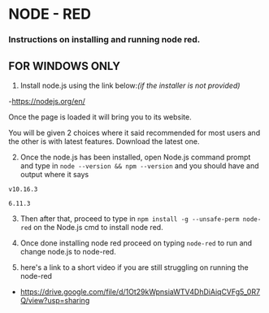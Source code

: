 # NODE - RED


### Instructions on installing and running node red.

FOR WINDOWS ONLY
---
1. Install node.js using the link below:*(if the installer is not provided)*

-https://nodejs.org/en/

Once the page is loaded it will bring you to its website.

You will be given 2 choices where it said recommended for most users and the other is with latest features. Download the latest one. 

2. Once the node.js has been installed, open Node.js command prompt and type in `node --version && npm --version` and you should have and output where it says 
```
v10.16.3

6.11.3
```
3. Then after that, proceed to type in `npm install -g --unsafe-perm node-red` on the Node.js cmd to install node red.

4. Once done installing node red proceed on typing `node-red` to run and change node.js to node-red.

5. here's a link to a short video if you are still struggling on running the node-red

- https://drive.google.com/file/d/1Ot29kWpnsiaWTV4DhDiAiqCVFg5_0R7Q/view?usp=sharing
